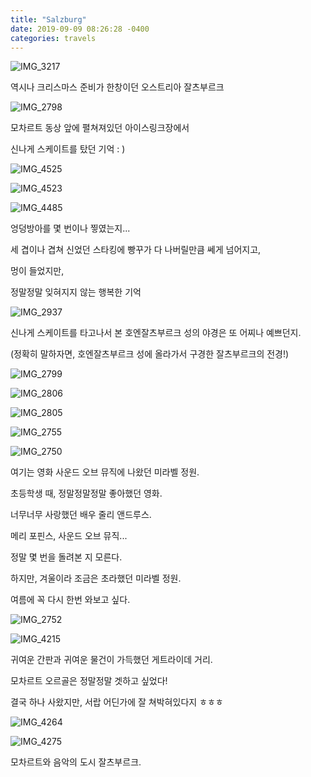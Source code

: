 ```yaml
---
title: "Salzburg"
date: 2019-09-09 08:26:28 -0400
categories: travels
---
```



![IMG_3217](https://user-images.githubusercontent.com/49894861/64510253-bc1be300-d31c-11e9-93b4-c945e9a13095.JPG)

역시나 크리스마스 준비가 한창이던 오스트리아 잘츠부르크

![IMG_2798](https://user-images.githubusercontent.com/49894861/64510261-bd4d1000-d31c-11e9-8e81-607ecffe4df2.JPG)

모차르트 동상 앞에 펼쳐져있던 아이스링크장에서

신나게 스케이트를 탔던 기억 : )


![IMG_4525](https://user-images.githubusercontent.com/49894861/64510255-bc1be300-d31c-11e9-92d7-dfd1e93a849f.JPG)


![IMG_4523](https://user-images.githubusercontent.com/49894861/64510256-bc1be300-d31c-11e9-9cfa-6a1559077594.JPG)


![IMG_4485](https://user-images.githubusercontent.com/49894861/64510257-bcb47980-d31c-11e9-9be5-6a419382ea47.JPG)


엉덩방아를 몇 번이나 찧였는지...

세 겹이나 겹쳐 신었던 스타킹에 빵꾸가 다 나버릴만큼 쎄게 넘어지고,

멍이 들었지만,

정말정말 잊혀지지 않는 행복한 기억

 

![IMG_2937](https://user-images.githubusercontent.com/49894861/64510259-bcb47980-d31c-11e9-83bd-6e9ac8775952.JPG)


신나게 스케이트를 타고나서 본 호엔잘츠부르크 성의 야경은 또 어찌나 예쁘던지.

(정확히 말하자면, 호엔잘츠부르크 성에 올라가서 구경한 잘츠부르크의 전경!)



![IMG_2799](https://user-images.githubusercontent.com/49894861/64510260-bcb47980-d31c-11e9-8529-78f5ebf42a09.JPG)


![IMG_2806](https://user-images.githubusercontent.com/49894861/64510262-bd4d1000-d31c-11e9-9338-cdf5a9c870d5.JPG)


![IMG_2805](https://user-images.githubusercontent.com/49894861/64510263-bd4d1000-d31c-11e9-943f-bc092f3daf21.JPG)


![IMG_2755](https://user-images.githubusercontent.com/49894861/64510264-bd4d1000-d31c-11e9-9198-c7056c5dc342.JPG)


![IMG_2750](https://user-images.githubusercontent.com/49894861/64510265-bde5a680-d31c-11e9-991f-86e0fcf45a6a.JPG)


여기는 영화 사운드 오브 뮤직에 나왔던 미라벨 정원.

초등학생 때, 정말정말정말 좋아했던 영화.

너무너무 사랑했던 배우 줄리 앤드루스.

메리 포핀스, 사운드 오브 뮤직...

정말 몇 번을 돌려본 지 모른다.


하지만, 겨울이라 조금은 초라했던 미라벨 정원.

여름에 꼭 다시 한번 와보고 싶다.


![IMG_2752](https://user-images.githubusercontent.com/49894861/64510266-bde5a680-d31c-11e9-8f63-0d79e93ea2c9.JPG)


![IMG_4215](https://user-images.githubusercontent.com/49894861/64510267-bde5a680-d31c-11e9-8dbc-1e9f174b27fe.jpeg)


귀여운 간판과 귀여운 물건이 가득했던 게트라이데 거리.

모차르트 오르골은 정말정말 겟하고 싶었다!

결국 하나 사왔지만, 서랍 어딘가에 잘 쳐박혀있다지 ㅎㅎㅎ


![IMG_4264](https://user-images.githubusercontent.com/49894861/64510269-be7e3d00-d31c-11e9-9561-b09b7aac7902.JPG)


![IMG_4275](https://user-images.githubusercontent.com/49894861/64510270-be7e3d00-d31c-11e9-8bd1-39ca9c799637.JPG)



모차르트와 음악의 도시 잘츠부르크.

